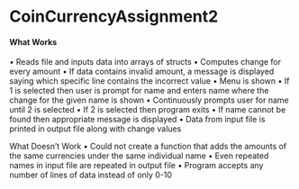 # CoinCurrencyAssignment2

#### What Works
• Reads file and inputs data into arrays of structs
• Computes change for every amount
• If data contains invalid amount, a message is displayed saying which specific line
contains the incorrect value
• Menu is shown
• If 1 is selected then user is prompt for name and enters name where the change for the
given name is shown
• Continuously prompts user for name until 2 is selected
• If 2 is selected then program exits
• If name cannot be found then appropriate message is displayed
• Data from input file is printed in output file along with change values

What Doesn’t Work
• Could not create a function that adds the amounts of the same currencies under the same
individual name
• Even repeated names in input file are repeated in output file
• Program accepts any number of lines of data instead of only 0-10
